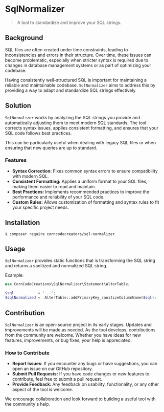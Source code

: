 # SqlNormalizer

> A tool to standardize and improve your SQL strings.

## Background
SQL files are often created under time constraints, leading to inconsistencies and errors in their structure. Over time, these issues can become problematic, especially when stricter syntax is required due to changes in database management systems or as part of optimizing your codebase.

Having consistently well-structured SQL is important for maintaining a reliable and maintainable codebase. `SqlNormalizer` aims to address this by providing a way to adapt and standardize SQL strings effectively.

## Solution
`SqlNormalizer` works by analyzing the SQL strings you provide and automatically adjusting them to meet modern SQL standards. The tool corrects syntax issues, applies consistent formatting, and ensures that your SQL code follows best practices.

This can be particularly useful when dealing with legacy SQL files or when ensuring that new queries are up to standard.

### Features
- **Syntax Correction:** Fixes common syntax errors to ensure compatibility with modern SQL.
- **Consistent Formatting:** Applies a uniform format to your SQL files, making them easier to read and maintain.
- **Best Practices:** Implements recommended practices to improve the performance and reliability of your SQL code.
- **Custom Rules:** Allows customization of formatting and syntax rules to fit your specific project needs.

## Installation
```shell
$ composer require corncodecreators/sql-normalizer
```

## Usage
`SqlNormalizer` provides static functions that is transforming the SQL string and returns a sanitized and normalized SQL string.

Example:

```php
use CornCodeCreations\SqlNormalizer\Statement\AlterTable;

$sql           = "...";
$sqlNormalized =  AlterTable::addPrimaryKey_sanitizeColumnName($sql);
```


## Contribution
`SqlNormalizer` is an open-source project in its early stages. Updates and improvements will be made as needed. As the tool develops, contributions from the community are welcome. Whether you have ideas for new features, improvements, or bug fixes, your help is appreciated.

### How to Contribute
- **Report Issues:** If you encounter any bugs or have suggestions, you can open an issue on our GitHub repository.
- **Submit Pull Requests:** If you have code changes or new features to contribute, feel free to submit a pull request.
- **Provide Feedback:** Any feedback on usability, functionality, or any other aspect of the tool is welcome.

We encourage collaboration and look forward to building a useful tool with the community's help.
